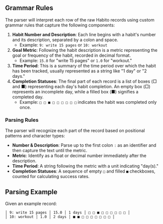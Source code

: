 ## Grammar Rules

The parser will interpret each row of the raw Habito records using custom grammar rules that capture the following components:
1. **Habit Number and Description**: Each line begins with a habit's number and its description, separated by a colon and space.
   - Example: `9: write 15 pages` or `10: workout`
2. **Goal Metric**: Following the habit description is a metric representing the goal or frequency of the habit, recorded in decimal format.
   - Example: `15.0` for "write 15 pages" or `1.0` for "workout."
3. **Time Period**: This is a summary of the time period over which the habit has been tracked, usually represented as a string like "1 day" or "2 days."
4. **Completion Statuses**: The final part of each record is a list of boxes (□ and ■) representing each day's habit completion. An empty box (□) represents an incomplete day, while a filled box (■) signifies a completed day.
   - Example: `□ □ ■ □ □ □ □ □ □` indicates the habit was completed only once.

### Parsing Rules

The parser will recognize each part of the record based on positional patterns and character types:
- **Number & Description**: Parse up to the first colon `:` as an identifier and then capture the text until the metric.
- **Metric**: Identify as a float or decimal number immediately after the description.
- **Time Period**: A string following the metric with a unit indicating "day(s)."
- **Completion Statuses**: A sequence of empty `□` and filled `■` checkboxes, counted for calculating success rates.

## Parsing Example

Given an example record:

```
│ 9: write 15 pages │ 15.0 │ 1 days │ □ □ ■ □ □ □ □ □ □ │ 
│ 10: workout │ 1.0 │ 2 days │ ■ ■ □ □ □ □ □ □ □ │
```
